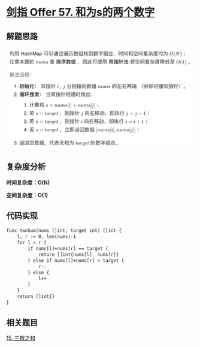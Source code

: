 # [剑指 Offer 57. 和为s的两个数字](https://leetcode-cn.com/problems/he-wei-sde-liang-ge-shu-zi-lcof/)

## 解题思路

![EAA6BE55-6F50-470A-9354-0533813FEA06](images/EAA6BE55-6F50-470A-9354-0533813FEA06.png)

## 复杂度分析

**时间复杂度：O(N)**

**空间复杂度：O(1)** 

## 代码实现

```golang
func twoSum(nums []int, target int) []int {
	l, r := 0, len(nums)-1
	for l < r {
		if nums[l]+nums[r] == target {
			return []int{nums[l], nums[r]}
		} else if nums[l]+nums[r] > target {
			r--
		} else {
			l++
		}
	}
	return []int{}
}
```

## 相关题目

[15. 三数之和](https://github.com/WTongStudio/LeetCode/blob/master/数据结构/数组/15.%20三数之和.md)